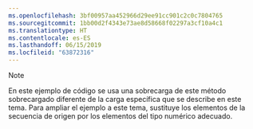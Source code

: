 ```yaml
---
ms.openlocfilehash: 3bf00957aa452966d29ee91cc901c2c0c7804765
ms.sourcegitcommit: 1bb00d2f4343e73ae8d58668f02297a3cf10a4c1
ms.translationtype: HT
ms.contentlocale: es-ES
ms.lasthandoff: 06/15/2019
ms.locfileid: "63872316"
---
```

> [!NOTE]
>  En este ejemplo de código se usa una sobrecarga de este método sobrecargado diferente de la carga específica que se describe en este tema. Para ampliar el ejemplo a este tema, sustituye los elementos de la secuencia de origen por los elementos del tipo numérico adecuado.